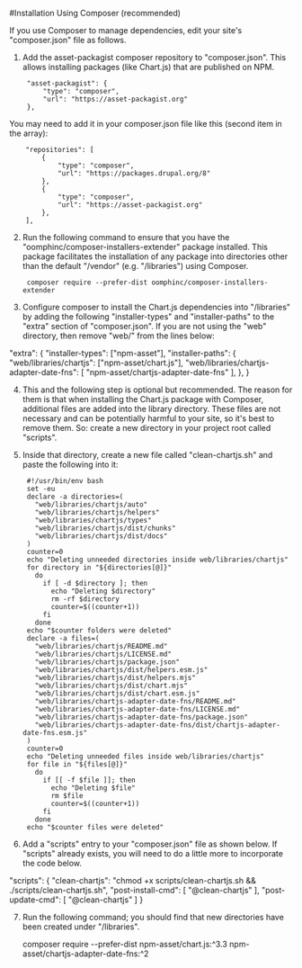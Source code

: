 #Installation Using Composer (recommended)

If you use Composer to manage dependencies, edit your site's "composer.json"
file as follows.

1. Add the asset-packagist composer repository to "composer.json".
This allows installing packages (like Chart.js) that are published on NPM.

        "asset-packagist": {
            "type": "composer",
            "url": "https://asset-packagist.org"
        },

You may need to add it in your composer.json file like this (second item in
the array):

        "repositories": [
            {
                "type": "composer",
                "url": "https://packages.drupal.org/8"
            },
            {
                "type": "composer",
                "url": "https://asset-packagist.org"
            },
        ],

2. Run the following command to ensure that you have the
"oomphinc/composer-installers-extender" package installed. This package
facilitates the installation of any package into directories other than the
default "/vendor" (e.g. "/libraries") using Composer.

        composer require --prefer-dist oomphinc/composer-installers-extender

3. Configure composer to install the Chart.js dependencies into "/libraries"
by adding the following "installer-types" and "installer-paths" to the "extra"
section of "composer.json". If you are not using the "web" directory, then
remove "web/" from the lines below:

"extra": {
    "installer-types": ["npm-asset"],
    "installer-paths": {
        "web/libraries/chartjs": ["npm-asset/chart.js"],
        "web/libraries/chartjs-adapter-date-fns": [
          "npm-asset/chartjs-adapter-date-fns"
          ],
    },
}

4. This and the following step is optional but recommended. The reason for
them is that when installing the Chart.js package with Composer,
additional files are added into the library directory. These files are not
necessary and can be potentially harmful to your site, so it's best to remove
them. So: create a new directory in your project root called "scripts".

5. Inside that directory, create a new file called "clean-chartjs.sh" and
   paste the following into it:

        #!/usr/bin/env bash
        set -eu
        declare -a directories=(
          "web/libraries/chartjs/auto"
          "web/libraries/chartjs/helpers"
          "web/libraries/chartjs/types"
          "web/libraries/chartjs/dist/chunks"
          "web/libraries/chartjs/dist/docs"
        )
        counter=0
        echo "Deleting unneeded directories inside web/libraries/chartjs"
        for directory in "${directories[@]}"
          do
            if [ -d $directory ]; then
              echo "Deleting $directory"
              rm -rf $directory
              counter=$((counter+1))
            fi
          done
        echo "$counter folders were deleted"
        declare -a files=(
          "web/libraries/chartjs/README.md"
          "web/libraries/chartjs/LICENSE.md"
          "web/libraries/chartjs/package.json"
          "web/libraries/chartjs/dist/helpers.esm.js"
          "web/libraries/chartjs/dist/helpers.mjs"
          "web/libraries/chartjs/dist/chart.mjs"
          "web/libraries/chartjs/dist/chart.esm.js"
          "web/libraries/chartjs-adapter-date-fns/README.md"
          "web/libraries/chartjs-adapter-date-fns/LICENSE.md"
          "web/libraries/chartjs-adapter-date-fns/package.json"
          "web/libraries/chartjs-adapter-date-fns/dist/chartjs-adapter-date-fns.esm.js"
        )
        counter=0
        echo "Deleting unneeded files inside web/libraries/chartjs"
        for file in "${files[@]}"
          do
            if [[ -f $file ]]; then
              echo "Deleting $file"
              rm $file
              counter=$((counter+1))
            fi
          done
        echo "$counter files were deleted"

6. Add a "scripts" entry to your "composer.json" file as shown below. If
   "scripts" already exists, you will need to do a little more to incorporate
   the code below.

  "scripts": {
      "clean-chartjs": "chmod +x scripts/clean-chartjs.sh &&
      ./scripts/clean-chartjs.sh",
      "post-install-cmd": [
        "@clean-chartjs"
      ],
      "post-update-cmd": [
        "@clean-chartjs"
      ]
  }

7. Run the following command; you should find that new directories have been
   created under "/libraries".

    composer require --prefer-dist npm-asset/chart.js:^3.3
    npm-asset/chartjs-adapter-date-fns:^2
